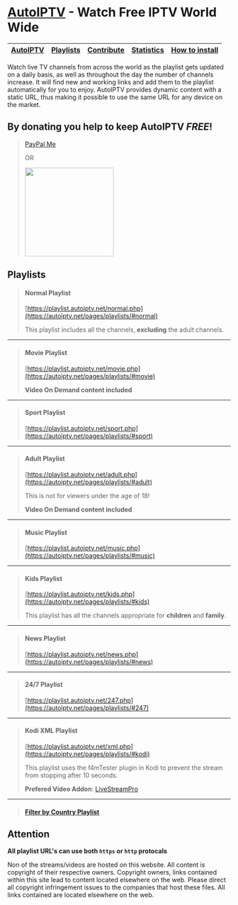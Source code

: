# [AutoIPTV](https://autoiptv.net) - Watch Free IPTV World Wide

| [AutoIPTV](https://autoiptv.net) | [Playlists](https://autoiptv.net/pages/playlists) | [Contribute](https://autoiptv.net/pages/contribute) | [Statistics](https://autoiptv.net/pages/statistics) | [How to install](https://autoiptv.net) |
| ---- | ---- | ---- | ---- | ---- |

Watch live TV channels from across the world as the playlist gets updated on a daily basis, as well as throughout the day the number of channels increase. It will find new and working links and add them to the playlist automatically for you to enjoy. AutoIPTV provides dynamic content with a static URL, thus making it possible to use the same URL for any device on the market.

## By donating you help to keep AutoIPTV *FREE*!

> [PayPal Me](https://paypal.me/Rampaigh)
>
> OR
>
> <img id="paypal" class="pointer" width="200" src="https://autoiptv.net/images/PayPal.png" onclick="window.open('https://www.paypal.com/cgi-bin/webscr?cmd=_donations&amp;business=rampaigh@gmail.com&amp;item_name=Donation&amp;item_number=AutoIPTV&amp;currency_code=USD')">

## Playlists

> #### Normal Playlist
> [https://playlist.autoiptv.net/normal.php](https://autoiptv.net/pages/playlists/#normal)
>
> This playlist includes all the channels, **excluding** the adult channels.

----

> #### Movie Playlist
> [https://playlist.autoiptv.net/movie.php](https://autoiptv.net/pages/playlists/#movie)
>
> **Video On Demand content included**

----

> #### Sport Playlist
> [https://playlist.autoiptv.net/sport.php](https://autoiptv.net/pages/playlists/#sport)

----

> #### Adult Playlist
> [https://playlist.autoiptv.net/adult.php](https://autoiptv.net/pages/playlists/#adult)
>
> This is not for viewers under the age of 18!
>
> **Video On Demand content included**

----

> #### Music Playlist
> [https://playlist.autoiptv.net/music.php](https://autoiptv.net/pages/playlists/#music)

----

> #### Kids Playlist
> [https://playlist.autoiptv.net/kids.php](https://autoiptv.net/pages/playlists/#kids)
>
> This playlist has all the channels appropriate for **children** and **family**.

----

> #### News Playlist
> [https://playlist.autoiptv.net/news.php](https://autoiptv.net/pages/playlists/#news)

----

> #### 24/7 Playlist
> [https://playlist.autoiptv.net/247.php](https://autoiptv.net/pages/playlists/#247)

----

> #### Kodi XML Playlist
> [https://playlist.autoiptv.net/xml.php](https://autoiptv.net/pages/playlists/#kodi)
>
> This playlist uses the f4mTester plugin in Kodi to prevent the stream from stopping after 10 seconds.
>
> **Prefered Video Addon**: [LiveStreamPro](https://kodi-addons.club/addon/plugin.video.live.streamspro/)

----

> #### [Filter by Country Playlist](https://autoiptv.net/pages/playlists/#country)

## Attention

**All playlist URL's can use both `https` or `http` protocals**

Non of the streams/videos are hosted on this website. All content is copyright of their respective owners. Copyright owners, links contained within this site lead to content located elsewhere on the web. Please direct all copyright infringement issues to the companies that host these files. All links contained are located elsewhere on the web.
